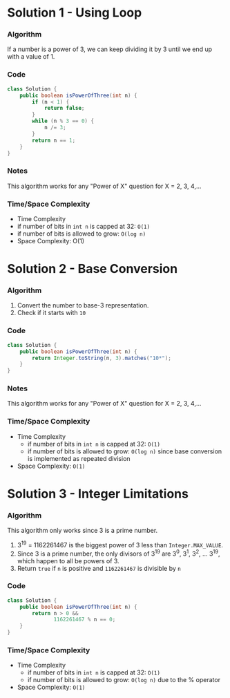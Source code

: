 # Solution 1 - Using Loop

### Algorithm

If a number is a power of 3, we can keep dividing it by 3 until we end up with a value of 1.

### Code

```java
class Solution {
    public boolean isPowerOfThree(int n) {
        if (n < 1) {
            return false;
        }
        while (n % 3 == 0) {
            n /= 3;
        }
        return n == 1;
    }
}
```

### Notes

This algorithm works for any "Power of X" question for X = 2, 3, 4,...


### Time/Space Complexity

-  Time Complexity
  - if number of bits in `int n` is capped at 32: `O(1)`
  - if number of bits is allowed to grow: `O(log n)`
- Space Complexity: O(1)


# Solution 2 - Base Conversion

### Algorithm

1. Convert the number to base-3 representation.
1. Check if it starts with `10`

### Code

```java
class Solution {
    public boolean isPowerOfThree(int n) {
        return Integer.toString(n, 3).matches("10*");
    }
}
```

### Notes

This algorithm works for any "Power of X" question for X = 2, 3, 4,...

### Time/Space Complexity

- Time Complexity
  - if number of bits in `int n` is capped at 32: `O(1)`
  - if number of bits is allowed to grow: `O(log n)` since base conversion is implemented as repeated division
- Space Complexity: `O(1)`


# Solution 3 - Integer Limitations

### Algorithm

This algorithm only works since 3 is a prime number.

1. 3<sup>19</sup> = 1162261467 is the biggest power of 3 less than `Integer.MAX_VALUE`.
1. Since 3 is a prime number, the only divisors of 3<sup>19</sup> are 3<sup>0</sup>, 3<sup>1</sup>, 3<sup>2</sup>, ... 3<sup>19</sup>, which happen to all be powers of 3.
1. Return `true` if `n` is positive and `1162261467` is divisible by `n`

### Code

```java
class Solution {
    public boolean isPowerOfThree(int n) {
        return n > 0 &&
               1162261467 % n == 0;
    }
}
```

### Time/Space Complexity

- Time Complexity
  - if number of bits in `int n` is capped at 32: `O(1)`
  - if number of bits is allowed to grow: `O(log n)` due to the % operator
- Space Complexity: `O(1)`
